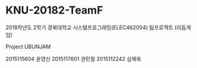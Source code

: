 # KNU-20182-TeamF

2018학년도 2학기 경북대학교 시스템프로그래밍(ELEC462004) 팀프로젝트 (리듬게임)

Project UBUNJAM

2015115604 윤영신
2015117601 권민철
2015112242 심재욱
